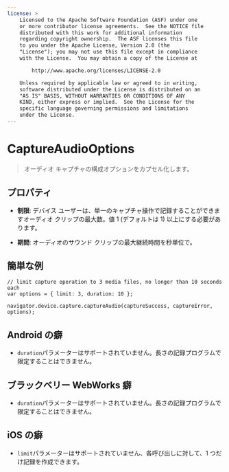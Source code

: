 ```yaml
---
license: >
    Licensed to the Apache Software Foundation (ASF) under one
    or more contributor license agreements.  See the NOTICE file
    distributed with this work for additional information
    regarding copyright ownership.  The ASF licenses this file
    to you under the Apache License, Version 2.0 (the
    "License"); you may not use this file except in compliance
    with the License.  You may obtain a copy of the License at

        http://www.apache.org/licenses/LICENSE-2.0

    Unless required by applicable law or agreed to in writing,
    software distributed under the License is distributed on an
    "AS IS" BASIS, WITHOUT WARRANTIES OR CONDITIONS OF ANY
    KIND, either express or implied.  See the License for the
    specific language governing permissions and limitations
    under the License.
---
```


# CaptureAudioOptions

> オーディオ キャプチャの構成オプションをカプセル化します。

## プロパティ

*   **制限**: デバイス ユーザーは、単一のキャプチャ操作で記録することができますオーディオ クリップの最大数。値 1 (デフォルトは 1) 以上にする必要があります。

*   **期間**: オーディオのサウンド クリップの最大継続時間を秒単位で。

## 簡単な例

    // limit capture operation to 3 media files, no longer than 10 seconds each
    var options = { limit: 3, duration: 10 };
    
    navigator.device.capture.captureAudio(captureSuccess, captureError, options);
    

## Android の癖

*   `duration`パラメーターはサポートされていません。長さの記録プログラムで限定することはできません。

## ブラックベリー WebWorks 癖

*   `duration`パラメーターはサポートされていません。長さの記録プログラムで限定することはできません。

## iOS の癖

*   `limit`パラメーターはサポートされていません、各呼び出しに対して、1 つだけ記録を作成できます。